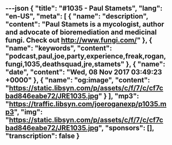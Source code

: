 ---json
{
  "title": "#1035 - Paul Stamets",
  "lang": "en-US",
  "meta": [
    {
      "name": "description",
      "content": "Paul Stamets is a mycologist, author and advocate of bioremediation and medicinal fungi. Check out http://www.fungi.com/"
    },
    {
      "name": "keywords",
      "content": "podcast,paul,joe,party,experience,freak,rogan,fungi,1035,deathsquad,jre,stamets"
    },
    {
      "name": "date",
      "content": "Wed, 08 Nov 2017 03:49:23 +0000"
    },
    {
      "name": "og:image",
      "content": "https://static.libsyn.com/p/assets/c/f/7/c/cf7cbad846eabe72/JRE1035.jpg"
    }
  ],
  "mp3": "https://traffic.libsyn.com/joeroganexp/p1035.mp3",
  "img": "https://static.libsyn.com/p/assets/c/f/7/c/cf7cbad846eabe72/JRE1035.jpg",
  "sponsors": [],
  "transcription": false
}
---
<episode-header />

<timemark seconds="0" />

<transcribe-call-to-action />

<episode-footer />